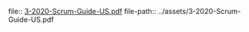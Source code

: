 file:: [3-2020-Scrum-Guide-US.pdf](../assets/3-2020-Scrum-Guide-US.pdf)
file-path:: ../assets/3-2020-Scrum-Guide-US.pdf
